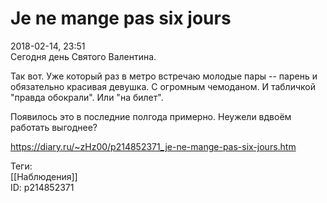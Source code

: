 Je ne mange pas six jours
==========================

   
 2018-02-14, 23:51   
  Сегодня день Святого Валентина.   
   
 Так вот. Уже который раз в метро встречаю молодые пары -- парень и обязательно красивая девушка. С огромным чемоданом. И табличкой "правда обокрали". Или "на билет".   
   
 Появилось это в последние полгода примерно. Неужели вдвоём работать выгоднее?   
    
 <https://diary.ru/~zHz00/p214852371_je-ne-mange-pas-six-jours.htm>   
   
 Теги:   
 [[Наблюдения]]   
 ID: p214852371